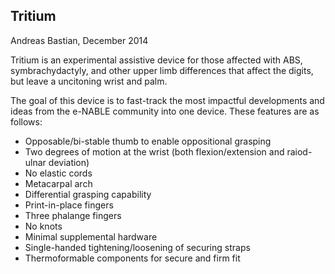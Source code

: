 ## Tritium
Andreas Bastian, December 2014

Tritium is an experimental assistive device for those affected with ABS, symbrachydactyly, and other upper limb differences that affect the digits, but leave a uncitoning wrist and palm.

The goal of this device is to fast-track the most impactful developments and ideas from the e-NABLE community into one device.  These features are as follows:

- Opposable/bi-stable thumb to enable oppositional grasping
- Two degrees of motion at the wrist (both flexion/extension and raiod-ulnar deviation)
- No elastic cords
- Metacarpal arch
- Differential grasping capability
- Print-in-place fingers
- Three phalange fingers
- No knots
- Minimal supplemental hardware
- Single-handed tightening/loosening of securing straps
- Thermoformable components for secure and firm fit
